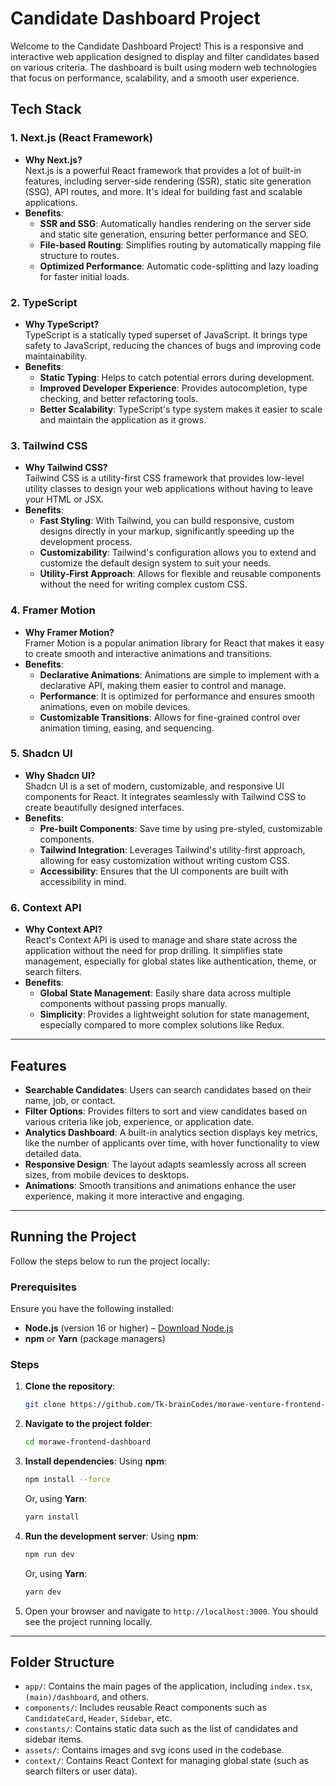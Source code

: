 # Candidate Dashboard Project

Welcome to the Candidate Dashboard Project! This is a responsive and interactive web application designed to display and filter candidates based on various criteria. The dashboard is built using modern web technologies that focus on performance, scalability, and a smooth user experience.

## Tech Stack

### 1. **Next.js** (React Framework)
   - **Why Next.js?**  
     Next.js is a powerful React framework that provides a lot of built-in features, including server-side rendering (SSR), static site generation (SSG), API routes, and more. It's ideal for building fast and scalable applications.
   - **Benefits**:
     - **SSR and SSG**: Automatically handles rendering on the server side and static site generation, ensuring better performance and SEO.
     - **File-based Routing**: Simplifies routing by automatically mapping file structure to routes.
     - **Optimized Performance**: Automatic code-splitting and lazy loading for faster initial loads.

### 2. **TypeScript**
   - **Why TypeScript?**  
     TypeScript is a statically typed superset of JavaScript. It brings type safety to JavaScript, reducing the chances of bugs and improving code maintainability.
   - **Benefits**:
     - **Static Typing**: Helps to catch potential errors during development.
     - **Improved Developer Experience**: Provides autocompletion, type checking, and better refactoring tools.
     - **Better Scalability**: TypeScript's type system makes it easier to scale and maintain the application as it grows.

### 3. **Tailwind CSS**
   - **Why Tailwind CSS?**  
     Tailwind CSS is a utility-first CSS framework that provides low-level utility classes to design your web applications without having to leave your HTML or JSX.
   - **Benefits**:
     - **Fast Styling**: With Tailwind, you can build responsive, custom designs directly in your markup, significantly speeding up the development process.
     - **Customizability**: Tailwind's configuration allows you to extend and customize the default design system to suit your needs.
     - **Utility-First Approach**: Allows for flexible and reusable components without the need for writing complex custom CSS.

### 4. **Framer Motion**
   - **Why Framer Motion?**  
     Framer Motion is a popular animation library for React that makes it easy to create smooth and interactive animations and transitions.
   - **Benefits**:
     - **Declarative Animations**: Animations are simple to implement with a declarative API, making them easier to control and manage.
     - **Performance**: It is optimized for performance and ensures smooth animations, even on mobile devices.
     - **Customizable Transitions**: Allows for fine-grained control over animation timing, easing, and sequencing.

### 5. **Shadcn UI**
   - **Why Shadcn UI?**  
     Shadcn UI is a set of modern, customizable, and responsive UI components for React. It integrates seamlessly with Tailwind CSS to create beautifully designed interfaces.
   - **Benefits**:
     - **Pre-built Components**: Save time by using pre-styled, customizable components.
     - **Tailwind Integration**: Leverages Tailwind's utility-first approach, allowing for easy customization without writing custom CSS.
     - **Accessibility**: Ensures that the UI components are built with accessibility in mind.

### 6. **Context API**
   - **Why Context API?**  
     React's Context API is used to manage and share state across the application without the need for prop drilling. It simplifies state management, especially for global states like authentication, theme, or search filters.
   - **Benefits**:
     - **Global State Management**: Easily share data across multiple components without passing props manually.
     - **Simplicity**: Provides a lightweight solution for state management, especially compared to more complex solutions like Redux.

---

## Features

- **Searchable Candidates**: Users can search candidates based on their name, job, or contact.
- **Filter Options**: Provides filters to sort and view candidates based on various criteria like job, experience, or application date.
- **Analytics Dashboard**: A built-in analytics section displays key metrics, like the number of applicants over time, with hover functionality to view detailed data.
- **Responsive Design**: The layout adapts seamlessly across all screen sizes, from mobile devices to desktops.
- **Animations**: Smooth transitions and animations enhance the user experience, making it more interactive and engaging.

---

## Running the Project

Follow the steps below to run the project locally:

### Prerequisites

Ensure you have the following installed:
- **Node.js** (version 16 or higher) – [Download Node.js](https://nodejs.org/)
- **npm** or **Yarn** (package managers)

### Steps

1. **Clone the repository**:
   ```bash
   git clone https://github.com/Tk-brainCodes/morawe-venture-frontend-test.git
   ```

2. **Navigate to the project folder**:
   ```bash
   cd morawe-frontend-dashboard
   ```

3. **Install dependencies**:
   Using **npm**:
   ```bash
   npm install --force
   ```

   Or, using **Yarn**:
   ```bash
   yarn install
   ```

4. **Run the development server**:
   Using **npm**:
   ```bash
   npm run dev
   ```

   Or, using **Yarn**:
   ```bash
   yarn dev
   ```

5. Open your browser and navigate to `http://localhost:3000`. You should see the project running locally.

---

## Folder Structure

- `app/`: Contains the main pages of the application, including `index.tsx`, `(main)/dashboard`, and others.
- `components/`: Includes reusable React components such as `CandidateCard`, `Header`, `Sidebar`, etc.
- `constants/`: Contains static data such as the list of candidates and sidebar items.
- `assets/`: Contains images and svg icons used in the codebase.
- `context/`: Contains React Context for managing global state (such as search filters or user data).



